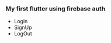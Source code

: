 <h3> My first flutter using firebase auth  </h3>

<ul>
  <li> Login </li>
  <li> SignUp </li>
  <li> LogOut </li>
</ul>
